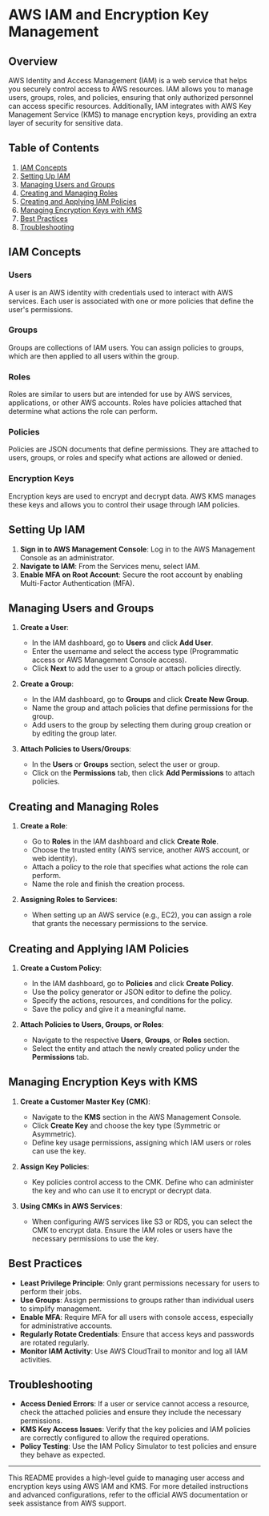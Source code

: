 # AWS IAM and Encryption Key Management

## Overview

AWS Identity and Access Management (IAM) is a web service that helps you securely control access to AWS resources. IAM allows you to manage users, groups, roles, and policies, ensuring that only authorized personnel can access specific resources. Additionally, IAM integrates with AWS Key Management Service (KMS) to manage encryption keys, providing an extra layer of security for sensitive data.

## Table of Contents

1. [IAM Concepts](#iam-concepts)
2. [Setting Up IAM](#setting-up-iam)
3. [Managing Users and Groups](#managing-users-and-groups)
4. [Creating and Managing Roles](#creating-and-managing-roles)
5. [Creating and Applying IAM Policies](#creating-and-applying-iam-policies)
6. [Managing Encryption Keys with KMS](#managing-encryption-keys-with-kms)
7. [Best Practices](#best-practices)
8. [Troubleshooting](#troubleshooting)

## IAM Concepts

### Users
A user is an AWS identity with credentials used to interact with AWS services. Each user is associated with one or more policies that define the user's permissions.

### Groups
Groups are collections of IAM users. You can assign policies to groups, which are then applied to all users within the group.

### Roles
Roles are similar to users but are intended for use by AWS services, applications, or other AWS accounts. Roles have policies attached that determine what actions the role can perform.

### Policies
Policies are JSON documents that define permissions. They are attached to users, groups, or roles and specify what actions are allowed or denied.

### Encryption Keys
Encryption keys are used to encrypt and decrypt data. AWS KMS manages these keys and allows you to control their usage through IAM policies.

## Setting Up IAM

1. **Sign in to AWS Management Console**: Log in to the AWS Management Console as an administrator.
2. **Navigate to IAM**: From the Services menu, select IAM.
3. **Enable MFA on Root Account**: Secure the root account by enabling Multi-Factor Authentication (MFA).

## Managing Users and Groups

1. **Create a User**:
    - In the IAM dashboard, go to **Users** and click **Add User**.
    - Enter the username and select the access type (Programmatic access or AWS Management Console access).
    - Click **Next** to add the user to a group or attach policies directly.

2. **Create a Group**:
    - In the IAM dashboard, go to **Groups** and click **Create New Group**.
    - Name the group and attach policies that define permissions for the group.
    - Add users to the group by selecting them during group creation or by editing the group later.

3. **Attach Policies to Users/Groups**:
    - In the **Users** or **Groups** section, select the user or group.
    - Click on the **Permissions** tab, then click **Add Permissions** to attach policies.

## Creating and Managing Roles

1. **Create a Role**:
    - Go to **Roles** in the IAM dashboard and click **Create Role**.
    - Choose the trusted entity (AWS service, another AWS account, or web identity).
    - Attach a policy to the role that specifies what actions the role can perform.
    - Name the role and finish the creation process.

2. **Assigning Roles to Services**:
    - When setting up an AWS service (e.g., EC2), you can assign a role that grants the necessary permissions to the service.

## Creating and Applying IAM Policies

1. **Create a Custom Policy**:
    - In the IAM dashboard, go to **Policies** and click **Create Policy**.
    - Use the policy generator or JSON editor to define the policy.
    - Specify the actions, resources, and conditions for the policy.
    - Save the policy and give it a meaningful name.

2. **Attach Policies to Users, Groups, or Roles**:
    - Navigate to the respective **Users**, **Groups**, or **Roles** section.
    - Select the entity and attach the newly created policy under the **Permissions** tab.

## Managing Encryption Keys with KMS

1. **Create a Customer Master Key (CMK)**:
    - Navigate to the **KMS** section in the AWS Management Console.
    - Click **Create Key** and choose the key type (Symmetric or Asymmetric).
    - Define key usage permissions, assigning which IAM users or roles can use the key.

2. **Assign Key Policies**:
    - Key policies control access to the CMK. Define who can administer the key and who can use it to encrypt or decrypt data.

3. **Using CMKs in AWS Services**:
    - When configuring AWS services like S3 or RDS, you can select the CMK to encrypt data. Ensure the IAM roles or users have the necessary permissions to use the key.

## Best Practices

- **Least Privilege Principle**: Only grant permissions necessary for users to perform their jobs.
- **Use Groups**: Assign permissions to groups rather than individual users to simplify management.
- **Enable MFA**: Require MFA for all users with console access, especially for administrative accounts.
- **Regularly Rotate Credentials**: Ensure that access keys and passwords are rotated regularly.
- **Monitor IAM Activity**: Use AWS CloudTrail to monitor and log all IAM activities.

## Troubleshooting

- **Access Denied Errors**: If a user or service cannot access a resource, check the attached policies and ensure they include the necessary permissions.
- **KMS Key Access Issues**: Verify that the key policies and IAM policies are correctly configured to allow the required operations.
- **Policy Testing**: Use the IAM Policy Simulator to test policies and ensure they behave as expected.

---

This README provides a high-level guide to managing user access and encryption keys using AWS IAM and KMS. For more detailed instructions and advanced configurations, refer to the official AWS documentation or seek assistance from AWS support.